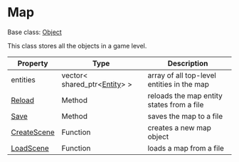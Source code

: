 # Map

Base class: [Object](Object.md)

This class stores all the objects in a game level.

| Property | Type | Description |
|---|---|---|
| entities | vector< shared_ptr<[Entity](Entity.md)\> \> | array of all top-level entities in the map |
| [Reload](Map_Reload.md) | Method | reloads the map entity states from a file |
| [Save](Map_Save.md) | Method | saves the map to a file |
| [CreateScene](CreateMap.md) | Function | creates a new map object |
| [LoadScene](LoadMap.md) | Function | loads a map from a file |
